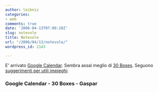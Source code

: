 ```yaml
---
author: leibniz
categories:
- web
comments: true
date: '2006-04-13T07:00:28Z'
slug: notevole
title: Notevole
url: "/2006/04/13/notevole/"
wordpress_id: 2143

---
```

E' arrivato [Google Calendar](http://calendar.google.com). Sembra assai meglio di [30 Boxes](http://30boxes.com/). Seguono [suggerimenti per utili impieghi](http://www.gaspartorriero.it/HTML/blogarchive/2006_04_09_archive.html#114491931550670904).


### Google Calendar - 30 Boxes - Gaspar
